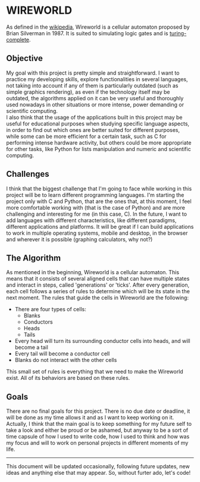 # WIREWORLD

As defined in the [wikipedia](https://en.wikipedia.org/wiki/Wireworld), Wireworld is a cellular automaton proposed by Brian Silverman in 1987. It is suited to simulating logic gates and is [turing-complete](https://en.wikipedia.org/wiki/Turing-complete).

## Objective

My goal with this project is pretty simple and straightforward. I want to practice my developing skills, explore functionalities in several languages, not taking into account if any of them is particularly outdated (such as simple graphics rendering), as even if the technology itself may be outdated, the algorithms applied on it can be very useful and thoroughly used nowadays in other situations or more intense, power demanding or scientific computing.  
I also think that the usage of the applications built in this project may be useful for educational purposes when studying specific language aspects, in order to find out which ones are better suited for different purposes, while some can be more efficient for a certain task, such as C for performing intense hardware activity, but others could be more appropriate for other tasks, like Python for lists manipulation and numeric and scientific computing.

## Challenges

I think that the biggest challenge that I'm going to face while working in this project will be to learn different programming languages. I'm starting the project only with C and Python, that are the ones that, at this moment, I feel more comfortable working with (that is the case of Python) and are more challenging and interesting for me (in this case, C). In the future, I want to add languages with different characteristics, like different paradigms, different applications and platforms. It will be great if I can build applications to work in multiple operating systems, mobile and desktop, in the browser and wherever it is possible (graphing calculators, why not?)

## The Algorithm

As mentioned in the beginning, Wireworld is a cellular automaton. This means that it consists of several aligned cells that can have multiple states and interact in steps, called 'generations' or 'ticks'. After every generation, each cell follows a series of rules to determine which will be its state in the next moment. The rules that guide the cells in Wireworld are the following:

- There are four types of cells:
  - Blanks
  - Conductors
  - Heads
  - Tails
- Every head will turn its surrounding conductor cells into heads, and will become a tail
- Every tail will become a conductor cell
- Blanks do not interact with the other cells

This small set of rules is everything that we need to make the Wireworld exist. All of its behaviors are based on these rules.

## Goals

There are no final goals for this project. There is no due date or deadline, it will be done as my time allows it and as I want to keep working on it. Actually, I think that the main goal is to keep something for my future self to take a look and either be proud or be ashamed, but anyway to be a sort of time capsule of how I used to write code, how I used to think and how was my focus and will to work on personal projects in different moments of my life.

***

This document will be updated occasionally, following future updates, new ideas and anything else that may appear. So, without furter ado, let's code!
